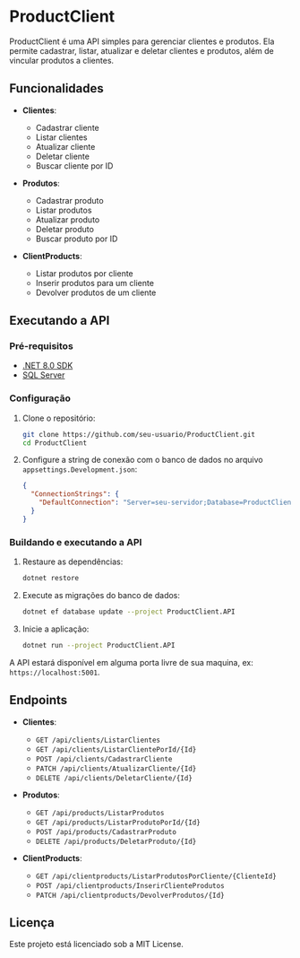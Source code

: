 # ProductClient

ProductClient é uma API simples para gerenciar clientes e produtos. Ela permite cadastrar, listar, atualizar e deletar clientes e produtos, além de vincular produtos a clientes.

## Funcionalidades

- **Clientes**:
  - Cadastrar cliente
  - Listar clientes
  - Atualizar cliente
  - Deletar cliente
  - Buscar cliente por ID

- **Produtos**:
  - Cadastrar produto
  - Listar produtos
  - Atualizar produto
  - Deletar produto
  - Buscar produto por ID

- **ClientProducts**:
  - Listar produtos por cliente
  - Inserir produtos para um cliente
  - Devolver produtos de um cliente

## Executando a API

### Pré-requisitos

- [.NET 8.0 SDK](https://dotnet.microsoft.com/download/dotnet/8.0)
- [SQL Server](https://www.microsoft.com/sql-server)

### Configuração

1. Clone o repositório:

    ```sh
    git clone https://github.com/seu-usuario/ProductClient.git
    cd ProductClient
    ```

2. Configure a string de conexão com o banco de dados no arquivo `appsettings.Development.json`:

    ```json
    {
      "ConnectionStrings": {
        "DefaultConnection": "Server=seu-servidor;Database=ProductClientDB;User Id=seu-usuario;Password=sua-senha;"
      }
    }
    ```

### Buildando e executando a API

1. Restaure as dependências:

    ```sh
    dotnet restore
    ```

2. Execute as migrações do banco de dados:

    ```sh
    dotnet ef database update --project ProductClient.API
    ```

3. Inicie a aplicação:

    ```sh
    dotnet run --project ProductClient.API
    ```

A API estará disponível em alguma porta livre de sua maquina, ex: `https://localhost:5001`.

## Endpoints

- **Clientes**:
  - `GET /api/clients/ListarClientes`
  - `GET /api/clients/ListarClientePorId/{Id}`
  - `POST /api/clients/CadastrarCliente`
  - `PATCH /api/clients/AtualizarCliente/{Id}`
  - `DELETE /api/clients/DeletarCliente/{Id}`

- **Produtos**:
  - `GET /api/products/ListarProdutos`
  - `GET /api/products/ListarProdutoPorId/{Id}`
  - `POST /api/products/CadastrarProduto`
  - `DELETE /api/products/DeletarProduto/{Id}`

- **ClientProducts**:
  - `GET /api/clientproducts/ListarProdutosPorCliente/{ClienteId}`
  - `POST /api/clientproducts/InserirClienteProdutos`
  - `PATCH /api/clientproducts/DevolverProdutos/{Id}`

## Licença

Este projeto está licenciado sob a MIT License.
